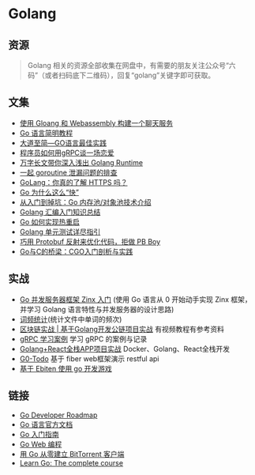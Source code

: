 # Golang

## 资源

> Golang 相关的资源全部收集在网盘中，有需要的朋友关注公众号“六码”（或者扫码底下二维码），回复“golang”关键字即可获取。

## 文集

- [使用 Gloang 和 Webassembly 构建一个聊天服务](./build-a-chat-service-using-goLang-and-WebAssembly/part-1.md)
- [Go 语言简明教程](./go-language-concise-course/post.md)
- [大道至简—GO语言最佳实践](https://cloud.tencent.com/developer/article/1145176)
- [程序员如何用gRPC谈一场恋爱](https://cloud.tencent.com/developer/article/1445070)
- [万字长文带你深入浅出 Golang Runtime](https://cloud.tencent.com/developer/article/1548034)
- [一起 goroutine 泄漏问题的排查](https://cloud.tencent.com/developer/article/1568379)
- [GoLang：你真的了解 HTTPS 吗？](https://cloud.tencent.com/developer/article/1590748)
- [Go 为什么这么“快”](https://cloud.tencent.com/developer/article/1591618)
- [从入门到掉坑：Go 内存池/对象池技术介绍](https://cloud.tencent.com/developer/article/1638446)
- [Golang 汇编入门知识总结](https://cloud.tencent.com/developer/article/1692904)
- [Go 如何实现热重启](https://cloud.tencent.com/developer/article/1695142)
- [Golang 单元测试详尽指引](https://cloud.tencent.com/developer/article/1729564)
- [巧用 Protobuf 反射来优化代码，拒做 PB Boy](https://cloud.tencent.com/developer/article/1753977)
- [Go与C的桥梁：CGO入门剖析与实践](https://cloud.tencent.com/developer/article/1786332)


## 实战
- [Go 并发服务器框架 Zinx 入门](https://github.com/yellowStarts/zinx) 
(使用 Go 语言从 0 开始动手实现 Zinx 框架，并学习 Golang 语言特性与并发服务器的设计思路)
- [词频统计](https://github.com/yellowStarts/wordcount)(统计文件中单词的频次)
- [区块链实战 | 基于Golang开发公链项目实战](https://github.com/yellowStarts/go-public-chain)  有视频教程有参考资料
- [gRPC 学习案例](https://github.com/yellowStarts/go-pcbook-micro) 学习 gRPC 的案例与记录
- [Golang+React全栈APP项目实战](https://github.com/yellowStarts/memrizr) Docker、Golang、React全栈开发
- [G0-Todo](https://github.com/yellowStarts/go-todo) 基于 fiber web框架演示 restful api
- [基于 Ebiten 使用 go 开发游戏](https://github.com/yellowStarts/go-ebiten-game-example)


## 链接

- [Go Developer Roadmap](https://roadmap.sh/golang)
- [Go 语言官方文档](http://golang.org/doc/)
- [Go 入门指南](https://github.com/Unknwon/the-way-to-go_ZH_CN)
- [Go Web 编程](https://github.com/astaxie/build-web-application-with-golang/blob/master/LICENSE.md)
- [用 Go 从零建立 BitTorrent 客户端](https://blog.mynameisdhr.com/YongGOCongLingJianLiBitTorrentKeHuDuan/)
- [Learn Go: The complete course](https://dev.to/karanpratapsingh/learn-go-the-complete-course-plc)